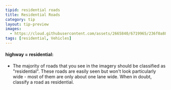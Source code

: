 ```yaml
---
tipid: residential roads
title: Residential Roads
category: tip
layout: tip-preview
images:
  - https://cloud.githubusercontent.com/assets/2665840/6719965/236f0a88-cd95-11e4-8e8a-d02e3b04c146.jpg
tags: [residential, Vehicles]
---
```


#### highway = residential:

- The majority of roads that you see in the imagery should be classified as "residential". These roads are easily seen but won't look particularly wide - most of them are only about one lane wide. When in doubt, classify a road as residential.


